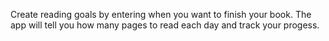 Create reading goals by entering when you want to finish your book. The app will tell you how many pages to read each day and track your progess.
